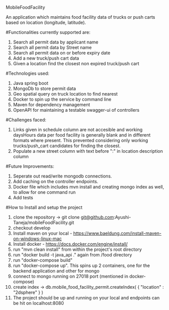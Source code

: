 MobileFoodFacility

An application which maintains food facility data of trucks or push carts based on location (longitude, latitude). 

#Functionalities currently supported are:
1. Search all permit data by applicant name
2. Search all permit data by Street name
3. Search all permit data on or before expiry date
4. Add a new truck/push cart data
5. Given a location find the closest non expired truck/push cart

#Technologies used:
1. Java spring boot
2. MongoDb to store permit data
3. Geo spatial query on truck location to find nearest
4. Docker to spin up the service by command line
5. Maven for dependency management
6. OpenAPI for maintaining a testable swagger-ui of controllers

#Challenges faced:
1. Links given in schedule column are not accesible and working daysHours data per food facility is generally blank and in different formats where present.
This prevented considering only working trucks/push_cart candidates for finding the closest.
2. Populate a new street column with text before ":" in location description column

#Future Improvements:
1. Seperate out read/write mongodb connections.
2. Add caching on the controller endpoints.
3. Docker file which includes mvn install and creating mongo index as well, to allow for one command run
4. Add tests

#How to Install and setup the project
1. clone the repository -> git clone git@github.com:Ayushi-Taneja/mobileFoodFacility.git
2. checkout develop
3. Install maven on your local - https://www.baeldung.com/install-maven-on-windows-linux-mac
4. Install docker - https://docs.docker.com/engine/install/
5. run "mvn clean install" from within the project's root directory
6. run "docker build -t java_api ." again from /food directory
7. run "docker-compose build"
8. run "docker-compose up". This spins up 2 containers, one for the backend application and other for mongo 
9. connect to mongo running on 27018 port (mentioned in docker-compose)
10. create index -> db.mobile_food_facility_permit.createIndex( { "location" : "2dsphere" } )
11. The project should be up and running on your local and endpoints can be hit on localhost:8080
